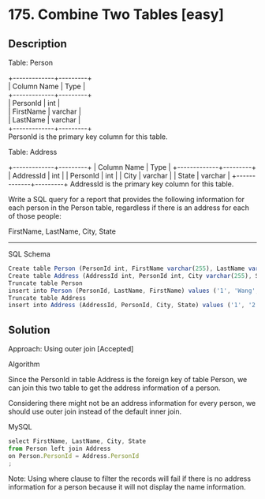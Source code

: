 # 175. Combine Two Tables [easy]

## Description

Table: Person

+-------------+---------+\
| Column Name | Type    |\
+-------------+---------+\
| PersonId    | int     |\
| FirstName   | varchar |\
| LastName    | varchar |\
+-------------+---------+\
PersonId is the primary key column for this table.

Table: Address

+-------------+---------+
| Column Name | Type    |
+-------------+---------+
| AddressId   | int     |
| PersonId    | int     |
| City        | varchar |
| State       | varchar |
+-------------+---------+
AddressId is the primary key column for this table.
 

Write a SQL query for a report that provides the following information for each person in the Person table, regardless if there is an address for each of those people:

FirstName, LastName, City, State

---

SQL Schema
```javascript
Create table Person (PersonId int, FirstName varchar(255), LastName varchar(255))
Create table Address (AddressId int, PersonId int, City varchar(255), State varchar(255))
Truncate table Person
insert into Person (PersonId, LastName, FirstName) values ('1', 'Wang', 'Allen')
Truncate table Address
insert into Address (AddressId, PersonId, City, State) values ('1', '2', 'New York City', 'New York')
```
## Solution

Approach: Using outer join [Accepted]

Algorithm

Since the PersonId in table Address is the foreign key of table Person, we can join this two table to get the address information of a person.

Considering there might not be an address information for every person, we should use outer join instead of the default inner join.

MySQL
```javascript
select FirstName, LastName, City, State
from Person left join Address
on Person.PersonId = Address.PersonId
;
```


Note: Using where clause to filter the records will fail if there is no address information for a person because it will not display the name information.
